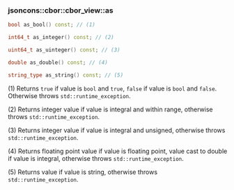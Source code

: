 ### jsoncons::cbor::cbor_view::as

```c++
bool as_bool() const; // (1)

int64_t as_integer() const; // (2)

uint64_t as_uinteger() const; // (3)

double as_double() const; // (4)

string_type as_string() const; // (5)
```

(1) Returns `true` if value is `bool` and `true`, `false` if value is `bool` and `false`.
Otherwise throws `std::runtime_exception`.

(2) Returns integer value if value is integral and within range, otherwise throws `std::runtime_exception`.

(3) Returns integer value if value is integral and unsigned, otherwise throws `std::runtime_exception`.

(4) Returns floating point value if value is floating point, value cast to double if value is integral, otherwise throws `std::runtime_exception`.

(5) Returns value if value is string, otherwise throws `std::runtime_exception`.

